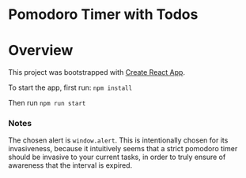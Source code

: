 # Pomodoro Timer with Todos


# Overview
This project was bootstrapped with [Create React App](https://github.com/facebookincubator/create-react-app).

To start the app, first run:
`npm install`

Then run
`npm run start`

### Notes

The chosen alert is `window.alert`.  This is intentionally chosen for its invasiveness, because it intuitively seems that a strict pomodoro timer should be invasive to your current tasks, in order to truly ensure of awareness that the interval is expired.

